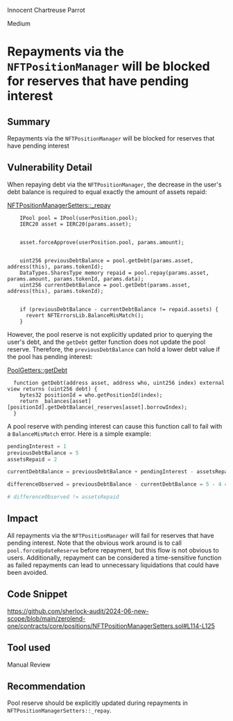 Innocent Chartreuse Parrot

Medium

# Repayments via the `NFTPositionManager` will be blocked for reserves that have pending interest

## Summary
Repayments via the `NFTPositionManager` will be blocked for reserves that have pending interest

## Vulnerability Detail
When repaying debt via the `NFTPositionManager`, the decrease in the user's debt balance is required to equal exactly the amount of assets repaid:

[NFTPositionManagerSetters::_repay](https://github.com/sherlock-audit/2024-06-new-scope/blob/main/zerolend-one/contracts/core/positions/NFTPositionManagerSetters.sol#L114-L125)
```solidity
    IPool pool = IPool(userPosition.pool);
    IERC20 asset = IERC20(params.asset);


    asset.forceApprove(userPosition.pool, params.amount);


    uint256 previousDebtBalance = pool.getDebt(params.asset, address(this), params.tokenId);
    DataTypes.SharesType memory repaid = pool.repay(params.asset, params.amount, params.tokenId, params.data);
    uint256 currentDebtBalance = pool.getDebt(params.asset, address(this), params.tokenId);


    if (previousDebtBalance - currentDebtBalance != repaid.assets) {
      revert NFTErrorsLib.BalanceMisMatch();
    }
```

However, the pool reserve is not explicitly updated prior to querying the user's debt, and the `getDebt` getter function does not update the pool reserve. Therefore, the `previousDebtBalance` can hold a lower debt value if the pool has pending interest:

[PoolGetters::getDebt](https://github.com/sherlock-audit/2024-06-new-scope/blob/main/zerolend-one/contracts/core/pool/PoolGetters.sol#L94-L97)
```solidity
  function getDebt(address asset, address who, uint256 index) external view returns (uint256 debt) {
    bytes32 positionId = who.getPositionId(index);
    return _balances[asset][positionId].getDebtBalance(_reserves[asset].borrowIndex); 
  }
```

A pool reserve with pending interest can cause this function call to fail with a `BalanceMisMatch` error. Here is a simple example:

```python
pendingInterest = 1
previousDebtBalance = 5
assetsRepaid = 2

currentDebtBalance = previousDebtBalance + pendingInterest - assetsRepaid = 5 + 1 - 2 = 4

differenceObserved = previousDebtBalance - currentDebtBalance = 5 - 4 = 1

# differenceObserved != assetsRepaid
```

## Impact
All repayments via the `NFTPositionManager` will fail for reserves that have pending interest. Note that the obvious work around is to call `pool.forceUpdateReserve` before repayment, but this flow is not obvious to users. Additionally, repayment can be considered a time-sensitive function as failed repayments can lead to unnecessary liquidations that could have been avoided. 

## Code Snippet
https://github.com/sherlock-audit/2024-06-new-scope/blob/main/zerolend-one/contracts/core/positions/NFTPositionManagerSetters.sol#L114-L125

## Tool used

Manual Review

## Recommendation
Pool reserve should be explicitly updated during repayments in `NFTPositionManagerSetters::_repay`.